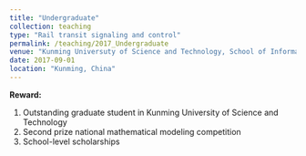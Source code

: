 ```yaml
---
title: "Undergraduate"
collection: teaching
type: "Rail transit signaling and control"
permalink: /teaching/2017_Undergraduate
venue: "Kunming Universuty of Science and Technology, School of Information Engineering and Automatization "
date: 2017-09-01
location: "Kunming, China"
---
```

**Reward:**
1. Outstanding graduate student in Kunming University of Science and Technology
2. Second prize national mathematical modeling competition
3. School-level scholarships
